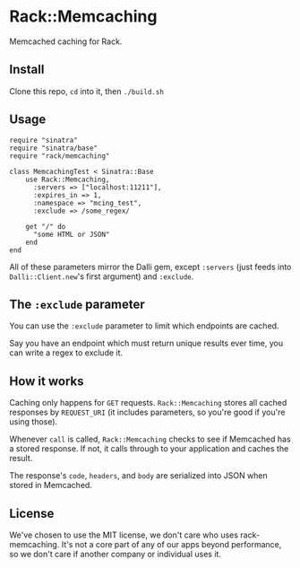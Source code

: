 Rack::Memcaching
===

Memcached caching for Rack.

Install
-

Clone this repo, `cd` into it, then `./build.sh`

Usage
-

    require "sinatra"
    require "sinatra/base"
    require "rack/memcaching"

    class MemcachingTest < Sinatra::Base
	    use Rack::Memcaching,
          :servers => ["localhost:11211"],
          :expires_in => 1,
          :namespace => "mcing_test",
          :exclude => /some_regex/
          
        get "/" do
          "some HTML or JSON"
        end
    end
    
All of these parameters mirror the Dalli gem, except `:servers` (just feeds into `Dalli::Client.new`'s first argument) and `:exclude`.

The `:exclude` parameter
-

You can use the `:exclude` parameter to limit which endpoints are cached.

Say you have an endpoint which must return unique results ever time, you can write a regex to exclude it.

How it works
-

Caching only happens for `GET` requests. `Rack::Memcaching` stores all cached responses by `REQUEST_URI` (it includes parameters, so you're good if you're using those).

Whenever `call` is called, `Rack::Memcaching` checks to see if Memcached has a stored response. If not, it calls through to your application and caches the result.

The response's `code`, `headers`, and `body` are serialized into JSON when stored in Memcached.

License
-

We've chosen to use the MIT license, we don't care who uses rack-memcaching. It's not a core part of any of our apps beyond performance, so we don't care if another company or individual uses it.

